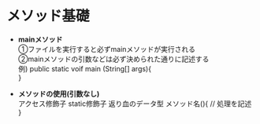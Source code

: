 # メソッド基礎

- **mainメソッド**  
  ①ファイルを実行すると必ずmainメソッドが実行される    
  ②mainメソッドの引数などは必ず決められた通りに記述する
  <br>
  例)
  public static voif main (String[] args){  
  }

- **メソッドの使用(引数なし)**  
  アクセス修飾子 static修飾子 返り血のデータ型 メソッド名(){
  //  処理を記述
}
